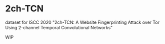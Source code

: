 # 2ch-TCN
dataset for ISCC 2020 "2ch-TCN: A Website Fingerprinting Attack over Tor Using 2-channel Temporal Convolutional Networks"

WIP
